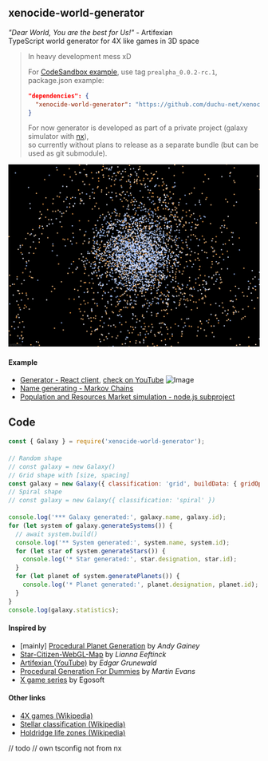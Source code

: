 ## xenocide-world-generator

_"Dear World, You are the best for Us!"_ - Artifexian  
TypeScript world generator for 4X like games in 3D space

> In heavy development mess xD
>
> For [CodeSandbox example](https://codesandbox.io/s/1c8gs), use tag `prealpha_0.0.2-rc.1`, package.json example:
>
> ```json
> "dependencies": {
>   "xenocide-world-generator": "https://github.com/duchu-net/xenocide-world-generator#prealpha_0.0.2-rc.1",
> }
> ```
>
> For now generator is developed as part of a private project (galaxy simulator with [nx](https://nx.dev/)),  
> so currently without plans to release as a separate bundle (but can be used as git submodule).

![Image](./docs/22-10-30.png)

#### Example

- [Generator - React client](https://codesandbox.io/s/1c8gs), [check on YouTube](https://www.youtube.com/channel/UCzGMc0qjJMu7PnH4ZdHni2w)
  ![Image](https://uploads.codesandbox.io/uploads/user/c3b8ed92-ed1d-4bff-8894-710d6c229664/aEDM-thumbnail.png)
- [Name generating - Markov Chains](https://codesandbox.io/s/h4vr6)
- [Population and Resources Market simulation - node.js subproject](https://codesandbox.io/s/m1vh74)

## Code

```js
const { Galaxy } = require('xenocide-world-generator');

// Random shape
// const galaxy = new Galaxy()
// Grid shape with [size, spacing]
const galaxy = new Galaxy({ classification: 'grid', buildData: { gridOptions: [100, 30] } });
// Spiral shape
// const galaxy = new Galaxy({ classification: 'spiral' })

console.log('*** Galaxy generated:', galaxy.name, galaxy.id);
for (let system of galaxy.generateSystems()) {
  // await system.build()
  console.log('** System generated:', system.name, system.id);
  for (let star of system.generateStars()) {
    console.log('* Star generated:', star.designation, star.id);
  }
  for (let planet of system.generatePlanets()) {
    console.log('* Planet generated:', planet.designation, planet.id);
  }
}
console.log(galaxy.statistics);
```

#### Inspired by

- [mainly] [Procedural Planet Generation](https://experilous.com/1/blog/post/procedural-planet-generation) by _Andy Gainey_
- [Star-Citizen-WebGL-Map](https://github.com/Leeft/Star-Citizen-WebGL-Map) by _Lianna Eeftinck_
- [Artifexian (YouTube)](https://www.youtube.com/user/Artifexian) by _Edgar Grunewald_
- [Procedural Generation For Dummies](http://martindevans.me/game-development/2016/01/14/Procedural-Generation-For-Dummies-Galaxies/) by _Martin Evans_
- [X game series](https://www.egosoft.com/games/x4/info_en.php) by Egosoft

#### Other links

- [4X games (Wikipedia)](https://en.wikipedia.org/wiki/4X)
- [Stellar classification (Wikipedia)](https://en.wikipedia.org/wiki/Stellar_classification)
- [Holdridge life zones (Wikipedia)](https://en.wikipedia.org/wiki/Holdridge_life_zones)

// todo
// own tsconfig not from nx
